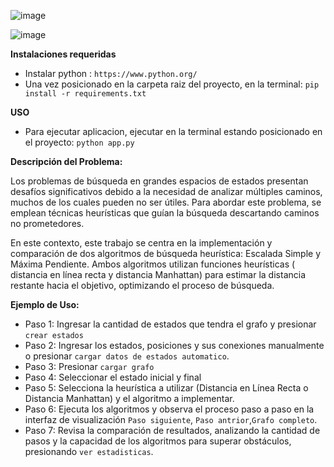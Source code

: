 ![image](https://github.com/AxelK1999/algBusquedaHeuristica/assets/69541858/015dea14-f548-44b7-a31b-352fc32a6f68)

![image](https://github.com/AxelK1999/algBusquedaHeuristica/assets/69541858/271d5160-5758-4797-a70f-d19acf0f17e0)


**Instalaciones requeridas**
- Instalar python :  `https://www.python.org/ `
- Una vez posicionado en la carpeta raiz del proyecto, en la terminal:  `pip install -r requirements.txt`
  
**USO**
  - Para ejecutar aplicacion, ejecutar en la terminal estando posicionado en el proyecto:  `python app.py `

**Descripción del Problema:**

Los problemas de búsqueda en grandes espacios de estados presentan desafíos significativos debido a la necesidad de analizar múltiples caminos, muchos de los cuales pueden no ser útiles. Para abordar este problema, se emplean técnicas heurísticas que guían la búsqueda descartando caminos no prometedores.

En este contexto, este trabajo se centra en la implementación y comparación de dos algoritmos de búsqueda heurística: Escalada Simple y Máxima Pendiente. Ambos algoritmos utilizan funciones heurísticas ( distancia en línea recta y distancia Manhattan) para estimar la distancia restante hacia el objetivo, optimizando el proceso de búsqueda.

**Ejemplo de Uso:**

 - Paso 1: Ingresar la cantidad de estados que tendra el grafo y presionar `crear estados`
 - Paso 2: Ingresar los estados, posiciones y sus conexiones manualmente o presionar `cargar datos de estados automatico`.
 - Paso 3: Presionar `cargar grafo`
 - Paso 4: Seleccionar el estado inicial y final
 - Paso 5: Selecciona la heurística a utilizar (Distancia en Línea Recta o Distancia Manhattan) y el algoritmo a implementar.
 - Paso 6: Ejecuta los algoritmos y observa el proceso paso a paso en la interfaz de visualización `Paso siguiente`, `Paso antrior`,`Grafo completo`.
 - Paso 7: Revisa la comparación de resultados, analizando la cantidad de pasos y la capacidad de los algoritmos para superar obstáculos, presionando `ver estadisticas`.
